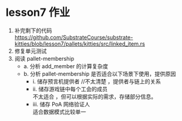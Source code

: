 # lesson7 作业

1. 补完剩下的代码  
https://github.com/SubstrateCourse/substrate-kitties/blob/lesson7/pallets/kitties/src/linked_item.rs
2. 修复单元测试   
3. 阅读 pallet-membership     
    - a. 分析 add_member 的计算复杂度   
    - b. 分析 pallet-membership 是否适合以下场景下使用，提供原因   
      * i. 储存预言机提供者
         //不太清楚 ，提供者与链上的关系
      * ii. 储存游戏链中每个工会的成员   
        不太适合 ，但可以根据实际的需求，存储部分信息。
      * iii. 储存 PoA 网络验证人   
        适合数据模式比较单一
      
